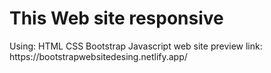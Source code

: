 <h1>This Web site responsive </h1>
Using: HTML CSS Bootstrap Javascript
web site preview link: https://bootstrapwebsitedesing.netlify.app/
